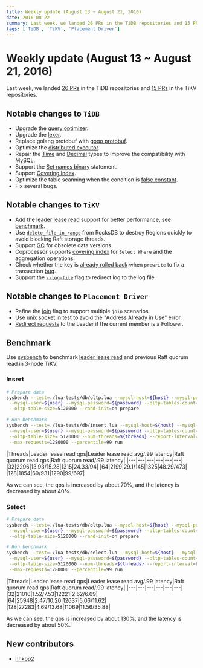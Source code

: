```yaml
---
title: Weekly update (August 13 ~ August 21, 2016)
date: 2016-08-22
summary: Last week, we landed 26 PRs in the TiDB repositories and 15 PRs in the TiKV repositories.
tags: ['TiDB', 'TiKV', 'Placement Driver']
---
```


# Weekly update (August 13 ~ August 21, 2016)

Last week, we landed [26 PRs](https://github.com/pingcap/tidb/pulls?utf8=%E2%9C%93&q=is%3Apr%20is%3Amerged%20merged%3A2016-08-13..2016-08-21%20) in the TiDB repositories and [15 PRs](https://github.com/search?utf8=%E2%9C%93&q=repo%3Apingcap%2Ftikv+repo%3Apingcap%2Fpd+is%3Apr+is%3Amerged+merged%3A2016-08-15..2016-08-21&type=Issues&ref=searchresults) in the TiKV repositories.

## Notable changes to `TiDB`

+ Upgrade the [query optimizer](https://github.com/pingcap/tidb/pull/1609).
+ Upgrade the [lexer](https://github.com/pingcap/tidb/pull/1566).
+ Replace golang protobuf with [gogo protobuf](https://github.com/pingcap/tidb/pull/1610).
+ Optimize the [distributed executor](https://github.com/pingcap/tidb/pull/1599).
+ Repair the [Time](https://github.com/pingcap/tidb/pull/1592) and [Decimal](https://github.com/pingcap/tidb/pull/1598) types to improve the compatibility with MySQL.
+ Support the [Set names binary](https://github.com/pingcap/tidb/pull/1578) statement.
+ Support [Covering Index](https://github.com/pingcap/tidb/pull/1567).
+ Optimize the table scanning when the condition is [false constant](https://github.com/pingcap/tidb/pull/1589).
+ Fix several bugs.

## Notable changes to `TiKV`

+ Add the [leader lease read](https://github.com/pingcap/tikv/pull/916) support for better performance, see [benchmark](#Benchmark).
+ Use [`delete_file_in_range`](https://github.com/pingcap/tikv/pull/918) from RocksDB to destroy Regions quickly to avoid blocking Raft storage threads.
+ Support [GC](https://github.com/pingcap/tikv/pull/930) for obsolete data versions.
+ Coprocessor supports [covering index](https://github.com/pingcap/tikv/pull/929) for `Select Where` and the aggregation operations. 
+ Check whether the key is [already rolled back](https://github.com/pingcap/tikv/pull/941) when `prewrite` to fix a transaction [bug](https://github.com/pingcap/tikv/pull/921). 
+ Support the [`--log-file`](https://github.com/pingcap/tikv/pull/936) flag to redirect log to the log file.

## Notable changes to `Placement Driver`

+ Refine the [join](https://github.com/pingcap/pd/pull/249) flag to support multiple `join` scenarios. 
+ Use [unix socket](https://github.com/pingcap/pd/pull/266) in test to avoid the "Address Already in Use" error. 
+ [Redirect requests](https://github.com/pingcap/pd/pull/273) to the Leader if the current member is a Follower.

## Benchmark

Use [sysbench](https://github.com/pingcap/tidb-bench/tree/903ec2044b00d10e449433ee794ebffebd5a6fd0/sysbench) to benchmark [leader lease read](https://github.com/pingcap/tikv/pull/916) and previous Raft quorum read in 3-node TiKV.

### Insert

```bash
# Prepare data
sysbench --test=./lua-tests/db/oltp.lua --mysql-host=${host} --mysql-port=${port} \
 --mysql-user=${user} --mysql-password=${password} --oltp-tables-count=$1 \
 --oltp-table-size=5120000 --rand-init=on prepare

# Run benchmark
sysbench --test=./lua-tests/db/insert.lua --mysql-host=${host} --mysql-port=${port} \
 --mysql-user=${user} --mysql-password=${password} --oltp-tables-count=1 \
 --oltp-table-size= 5120000 --num-threads=${threads} --report-interval=60 \
 --max-requests=1280000 --percentile=99 run
```

|Threads|Leader lease read qps|Leader lease read avg/.99 latency|Raft quorum read qps|Raft quorum read/.99 latency|
|---|---|---|---|---|---|
|32|2296|13.93/15.28|1315|24.33/94|
|64|2199|29.1/145|1325|48.29/473|
|128|1854|69/931|1290|99/697|

As we can see, the qps is increased by about 70%, and the latency is decreased by about 40%.

### Select

```bash
# Prepare data
sysbench --test=./lua-tests/db/oltp.lua --mysql-host=${host} --mysql-port=${port} \
 --mysql-user=${user} --mysql-password=${password} --oltp-tables-count=1 \
 --oltp-table-size=5120000 --rand-init=on prepare

# Run benchmark
sysbench --test=./lua-tests/db/select.lua --mysql-host=${host} --mysql-port=${port} \
 --mysql-user=${user} --mysql-password=${password} --oltp-tables-count=1 \
 --oltp-table-size=5120000 --num-threads=${threads} --report-interval=60 \
 --max-requests=1280000 --percentile=99 run
```

|Threads|Leader lease read qps|Leader lease read avg/.99 latency|Raft quorum read qps|Raft quorum read/.99 latency|
|---|---|---|---|---|---|
|32|21010|1.52/7.53|12221|2.62/6.69|
|64|25948|2.47/10.20|12637|5.06/11.62|
|128|27283|4.69/13.68|11069|11.56/35.88|

As we can see, the qps is increased by about 130%, and the latency is decreased by about 50%.

## New contributors

+ [hhkbp2](https://github.com/hhkbp2)
